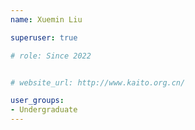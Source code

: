 ```yaml
---
name: Xuemin Liu

superuser: true

# role: Since 2022


# website_url: http://www.kaito.org.cn/

user_groups:
- Undergraduate
---
```

